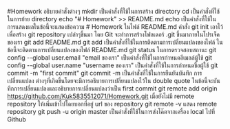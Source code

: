 #Homework
อธิบายคำสั่งต่างๆ
mkdir เป็นคำสั่งที่ใช้ในการสร้าง directory
cd เป็นคำสั่งที่ใช้ในการย้าย directory
echo "# Homework" >> README.md echo เป็นคำสั่งที่ใช้ในการแสดงผลในข้อนี้จะแสดงข้อความ # Homework ในไฟล์ README.md
คำสั่ง git init เอาไว้เพื่อสร้าง git repository เปล่าๆขึ้นมา โดย Git จะทำการสร้างโฟลเดอร์ .git ขึ้นมาภายในโปรเจ็คของเรา
git add README.md git add เป็นคำสั่งที่ใช้ในการติดตามการเปลี่ยนแปลงของไฟล์ ในข้อนี้จะติดตามการเปลี่ยนแปลงของไฟล์ README.md
git status ในการตรวจสอบสถานะ
git config --global user.email "email ของเรา" เป็นคำสั่งที่ใช้ในการกำหนดอีเมลล์ผู้ใช้
git config --global user.name "username ของเรา" เป็นคำสั่งที่ใช้ในการกำหนดชื่อผู้ใช้
git commit -m "first commit" git commit -m เป็นคำสั่งที่ใช้ในการยืนยันบันทึก การเปลี่ยนแปลง ต่างๆที่เกิดขึ้นโดยจะมีการอธิบายการเปลี่ยนแปลงไว้ใน double quote ในข้อนี้จะบันทึกการเปลี่ยนแปลงและอธิบายการเปลี่ยนแปลงว่าเป็น first commit
git remote add origin https://github.com/Kuk5835512071/Homework.git เมื่อยังไม่มี remote repository ให้เพิ่มเข้าไปโดยบอกที่อยู่ url ของ repository
git remote -v แสดง remote repository
git push -u origin master เป็นคำสั่งที่ใช้ในการส่งโค๊ดจากเครื่อง local ไปที่ Github
